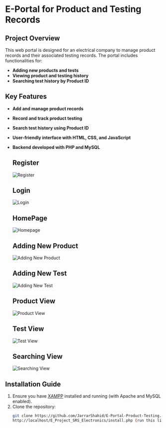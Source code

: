 # E-Portal for Product and Testing Records

## Project Overview
This web portal is designed for an electrical company to manage product records and their associated testing records. The portal includes functionalities for:
- **Adding new products and tests**
- **Viewing product and testing history**
- **Searching test history by Product ID**

## Key Features
- **Add and manage product records**
- **Record and track product testing**
- **Search test history using Product ID**
- **User-friendly interface with HTML, CSS, and JavaScript**
- **Backend developed with PHP and MySQL**

  ## Register
  ![Register](https://github.com/JarrarShahid/Electronics-Testing-Portal/blob/main/E_Project_SRS_Electronics/Assets/Register.jpg)
  ## Login
  ![Login](https://github.com/JarrarShahid/Electronics-Testing-Portal/blob/main/E_Project_SRS_Electronics/Assets/Login.jpg)
  ## HomePage
  ![Homepage](https://github.com/JarrarShahid/Electronics-Testing-Portal/blob/main/E_Project_SRS_Electronics/Assets/Homepage.jpg)
  ## Adding New Product
  ![Adding New Product](https://github.com/JarrarShahid/Electronics-Testing-Portal/blob/main/E_Project_SRS_Electronics/Assets/adding%20new%20product.jpg)
  ## Adding New Test
  ![Adding New Test](https://github.com/JarrarShahid/Electronics-Testing-Portal/blob/main/E_Project_SRS_Electronics/Assets/adding%20test.jpg)
  ## Product View
  ![Product View](https://github.com/JarrarShahid/Electronics-Testing-Portal/blob/main/E_Project_SRS_Electronics/Assets/products%20view.jpg)
  ## Test View
  ![Test View](https://github.com/JarrarShahid/Electronics-Testing-Portal/blob/main/E_Project_SRS_Electronics/Assets/test%20history%20view%20panel.jpg)
  ## Searching View
  ![Searching View](https://github.com/JarrarShahid/Electronics-Testing-Portal/blob/main/E_Project_SRS_Electronics/Assets/searching%20tests.jpg)

## Installation Guide
1. Ensure you have [XAMPP](https://www.apachefriends.org/index.html) installed and running (with Apache and MySQL enabled).
2. Clone the repository:
   ```bash
   git clone https://github.com/JarrarShahid/E-Portal-Product-Testing.git
   http://localhost/E_Project_SRS_Electronics/install.php (run this link on browser to automatically create your database.)
